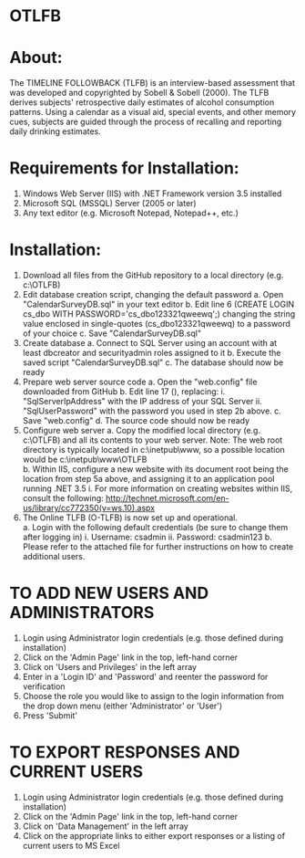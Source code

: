 OTLFB
=====

About:
======
The TIMELINE FOLLOWBACK (TLFB) is an interview-based assessment that was developed and copyrighted by Sobell & Sobell (2000). The TLFB derives subjects' retrospective daily estimates of alcohol consumption patterns. Using a calendar as a visual aid, special events, and other memory cues, subjects are guided through the process of recalling and reporting daily drinking estimates.

Requirements for Installation:
============
1) Windows Web Server (IIS) with .NET Framework version 3.5 installed
2) Microsoft SQL (MSSQL) Server (2005 or later)
3) Any text editor (e.g. Microsoft Notepad, Notepad++, etc.)

Installation:
============

1. Download all files from the GitHub repository to a local directory (e.g. c:\OTLFB)
2. Edit database creation script, changing the default password
	a. Open "CalendarSurveyDB.sql" in your text editor
	b. Edit line 6 (CREATE LOGIN cs_dbo WITH PASSWORD='cs_dbo123321qweewq';) changing the string value enclosed in single-quotes (cs_dbo123321qweewq) to a password of your choice
	c. Save "CalendarSurveyDB.sql"
3. Create database
	a. Connect to SQL Server using an account with at least dbcreator and securityadmin roles assigned to it
	b. Execute the saved script "CalendarSurveyDB.sql"
	c. The database should now be ready
4. Prepare web server source code
	a. Open the "web.config" file downloaded from GitHub
	b. Edit line 17 (<add key="ConnectionString" value="server=SqlServerIpAddress;uid='cs_dbo';password='SqlUserPassword';initial catalog='calendarsurvey' "/>), replacing:
		i. "SqlServerIpAddress" with the IP address of your SQL Server
		ii. "SqlUserPassword" with the password you used in step 2b above.
	c. Save "web.config"
	d. The source code should now be ready
5. Configure web server
	a. Copy the modified local directory (e.g. c:\OTLFB) and all its contents to your web server. Note: The web root directory is typically located in c:\inetpub\www\, so a possible location would be c:\inetpub\www\OTLFB\
	b. Within IIS, configure a new website with its document root being the location from step 5a above, and assigning it to an application pool running .NET 3.5
		i. For more information on creating websites within IIS, consult the following: http://technet.microsoft.com/en-us/library/cc772350(v=ws.10).aspx
6. The Online TLFB (O-TLFB) is now set up and operational.  
	a. Login with the following default credentials (be sure to change them after logging in)
		i. Username: csadmin
		ii. Password: csadmin123
	b. Please refer to the attached file for further instructions on how to create additional users.


	
TO ADD NEW USERS AND ADMINISTRATORS
=================================== 
1) Login using Administrator login credentials (e.g. those defined during installation)
2) Click on the 'Admin Page' link in the top, left-hand corner
3) Click on 'Users and Privileges' in the left array  
4) Enter in a 'Login ID' and 'Password' and reenter the password for verification
5) Choose the role you would like to assign to the login information from the drop down menu (either 'Administrator' or 'User')
6) Press 'Submit'

TO EXPORT RESPONSES AND CURRENT USERS
=====================================
1) Login using Administrator login credentials (e.g. those defined during installation)
2) Click on the 'Admin Page' link in the top, left-hand corner
3) Click on 'Data Management' in the left array  
4) Click on the appropriate links to either export responses or a listing of current users to MS Excel